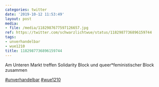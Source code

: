 ```yaml
---
categories: twitter
date: '2019-10-12 11:53:49'
layout: post
media:
- file: /media/1182987677597126657.jpg
ref: https://twitter.com/schwarzlichtwue/status/1182987736896159744
tags:
- unverhandelbar
- wue1210
title: 1182987736896159744
---
```

Am Unteren Markt treffen Solidarity Block und queer\*feministischer Block zusammen

[#unverhandelbar](/t/unverhandelbar) [#wue1210](/t/wue1210)  